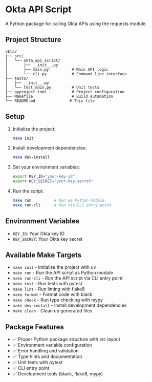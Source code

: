 # Okta API Script

A Python package for calling Okta APIs using the requests module.

## Project Structure

```
okta/
├── src/
│   └── okta_api_script/
│       ├── __init__.py
│       ├── main.py          # Main API logic
│       └── cli.py           # Command line interface
├── tests/
│   ├── __init__.py
│   └── test_main.py         # Unit tests
├── pyproject.toml           # Project configuration
├── Makefile                 # Build automation
└── README.md               # This file
```

## Setup

1. Initialize the project:
   ```bash
   make init
   ```

2. Install development dependencies:
   ```bash
   make dev-install
   ```

3. Set your environment variables:
   ```bash
   export KEY_ID="your-key-id"
   export KEY_SECRET="your-key-secret"
   ```

4. Run the script:
   ```bash
   make run          # Run as Python module
   make run-cli      # Run via CLI entry point
   ```

## Environment Variables

- `KEY_ID`: Your Okta key ID
- `KEY_SECRET`: Your Okta key secret

## Available Make Targets

- `make init` - Initialize the project with uv
- `make run` - Run the API script as Python module
- `make run-cli` - Run the API script via CLI entry point
- `make test` - Run tests with pytest
- `make lint` - Run linting with flake8
- `make format` - Format code with black
- `make check` - Run type checking with mypy
- `make dev-install` - Install development dependencies
- `make clean` - Clean up generated files

## Package Features

- ✅ Proper Python package structure with src layout
- ✅ Environment variable configuration
- ✅ Error handling and validation
- ✅ Type hints and documentation
- ✅ Unit tests with pytest
- ✅ CLI entry point
- ✅ Development tools (black, flake8, mypy)
